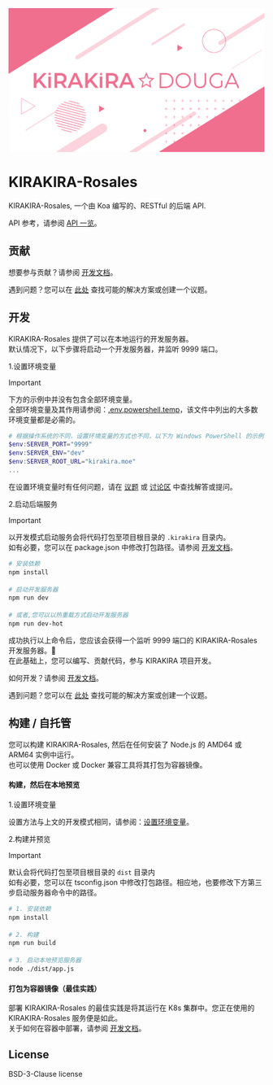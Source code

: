 ![Cover](ɹəʌoɔ.svg)

# KIRAKIRA-Rosales
KIRAKIRA-Rosales, 一个由 Koa 编写的、RESTful 的后端 API.

API 参考，请参阅 [API 一览](https://github.com/KIRAKIRA-DOUGA/KIRAKIRA-Rosales/tree/develop/docs)。

## 贡献
想要参与贡献？请参阅 [开发文档](https://github.com/KIRAKIRA-DOUGA/KIRAKIRA-Rosales/tree/develop/docs)。

遇到问题？您可以在 [此处](https://github.com/KIRAKIRA-DOUGA/KIRAKIRA-Rosales/issues) 查找可能的解决方案或创建一个议题。

## 开发
KIRAKIRA-Rosales 提供了可以在本地运行的开发服务器。  
默认情况下，以下步骤将启动一个开发服务器，并监听 9999 端口。

1.设置环境变量
> [!IMPORTANT]    
> 下方的示例中并没有包含全部环境变量。  
> 全部环境变量及其作用请参阅：[.env.powershell.temp](https://github.com/KIRAKIRA-DOUGA/KIRAKIRA-Rosales/blob/develop/.env.powershell.temp)，该文件中列出的大多数环境变量都是必需的。  
```powershell
# 根据操作系统的不同，设置环境变量的方式也不同，以下为 Windows PowerShell 的示例
$env:SERVER_PORT="9999"
$env:SERVER_ENV="dev"
$env:SERVER_ROOT_URL="kirakira.moe"
...
```
在设置环境变量时有任何问题，请在 [议题](https://github.com/KIRAKIRA-DOUGA/KIRAKIRA-Rosales/issues) 或 [讨论区](https://github.com/KIRAKIRA-DOUGA/KIRAKIRA-Rosales/discussions) 中查找解答或提问。


2.启动后端服务
> [!IMPORTANT]    
> 以开发模式启动服务会将代码打包至项目根目录的 `.kirakira` 目录内。  
> 如有必要，您可以在 package.json 中修改打包路径。请参阅 [开发文档](https://github.com/KIRAKIRA-DOUGA/KIRAKIRA-Rosales/tree/develop/docs)。
```sh
# 安装依赖
npm install

# 启动开发服务器
npm run dev

# 或者,您可以以热重载方式启动开发服务器
npm run dev-hot
```
成功执行以上命令后，您应该会获得一个监听 9999 端口的 KIRAKIRA-Rosales 开发服务器。🎉  
在此基础上，您可以编写、贡献代码，参与 KIRAKIRA 项目开发。  

如何开发？请参阅 [开发文档](https://github.com/KIRAKIRA-DOUGA/KIRAKIRA-Rosales/tree/develop/docs)。

遇到问题？您可以在 [此处](https://github.com/KIRAKIRA-DOUGA/KIRAKIRA-Rosales/issues) 查找可能的解决方案或创建一个议题。

## 构建 / 自托管
您可以构建 KIRAKIRA-Rosales, 然后在任何安装了 Node.js 的 AMD64 或 ARM64 实例中运行。  
也可以使用 Docker 或 Docker 兼容工具将其打包为容器镜像。

#### 构建，然后在本地预览
1.设置环境变量

设置方法与上文的开发模式相同，请参阅：[设置环境变量](https://github.com/KIRAKIRA-DOUGA/KIRAKIRA-Rosales/tree/develop?tab=readme-ov-file#%E5%BC%80%E5%8F%91)。  

2.构建并预览
> [!IMPORTANT]  
> 默认会将代码打包至项目根目录的 `dist` 目录内  
> 如有必要，您可以在 tsconfig.json 中修改打包路径。相应地，也要修改下方第三步启动服务器命令中的路径。
```sh
# 1. 安装依赖
npm install

# 2. 构建
npm run build

# 3. 启动本地预览服务器
node ./dist/app.js
```

#### 打包为容器镜像（最佳实践）
部署 KIRAKIRA-Rosales 的最佳实践是将其运行在 K8s 集群中。您正在使用的 KIRAKIRA-Rosales 服务便是如此。  
关于如何在容器中部署，请参阅 [开发文档](https://github.com/KIRAKIRA-DOUGA/KIRAKIRA-Rosales/tree/develop/docs)。

## License
BSD-3-Clause license
